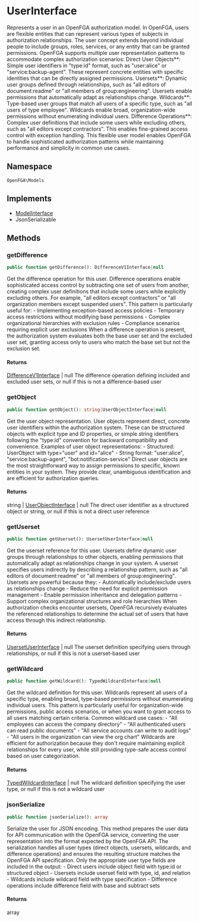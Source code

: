 # UserInterface

Represents a user in an OpenFGA authorization model. In OpenFGA, users are flexible entities that can represent various types of subjects in authorization relationships. The user concept extends beyond individual people to include groups, roles, services, or any entity that can be granted permissions. OpenFGA supports multiple user representation patterns to accommodate complex authorization scenarios: Direct User Objects**: Simple user identifiers in &quot;type:id&quot; format, such as &quot;user:alice&quot; or &quot;service:backup-agent&quot;. These represent concrete entities with specific identities that can be directly assigned permissions. Usersets**: Dynamic user groups defined through relationships, such as &quot;all editors of document:readme&quot; or &quot;all members of group:engineering&quot;. Usersets enable permissions that automatically adapt as relationships change. Wildcards**: Type-based user groups that match all users of a specific type, such as &quot;all users of type employee&quot;. Wildcards enable broad, organization-wide permissions without enumerating individual users. Difference Operations**: Complex user definitions that include some users while excluding others, such as &quot;all editors except contractors&quot;. This enables fine-grained access control with exception handling. This flexible user model enables OpenFGA to handle sophisticated authorization patterns while maintaining performance and simplicity in common use cases.

## Namespace
`OpenFGA\Models`

## Implements
* [ModelInterface](Models/ModelInterface.md)
* JsonSerializable



## Methods
### getDifference


```php
public function getDifference(): DifferenceV1Interface|null
```

Get the difference operation for this user. Difference operations enable sophisticated access control by subtracting one set of users from another, creating complex user definitions that include some users while explicitly excluding others. For example, &quot;all editors except contractors&quot; or &quot;all organization members except suspended users&quot;. This pattern is particularly useful for: - Implementing exception-based access policies - Temporary access restrictions without modifying base permissions - Complex organizational hierarchies with exclusion rules - Compliance scenarios requiring explicit user exclusions When a difference operation is present, the authorization system evaluates both the base user set and the excluded user set, granting access only to users who match the base set but not the exclusion set.


#### Returns
[DifferenceV1Interface](Models/DifferenceV1Interface.md) | null
 The difference operation defining included and excluded user sets, or null if this is not a difference-based user

### getObject


```php
public function getObject(): string|UserObjectInterface|null
```

Get the user object representation. User objects represent direct, concrete user identifiers within the authorization system. These can be structured objects with explicit type and ID properties, or simple string identifiers following the &quot;type:id&quot; convention for backward compatibility and convenience. Examples of user object representations: - Structured: UserObject with type=&quot;user&quot; and id=&quot;alice&quot; - String format: &quot;user:alice&quot;, &quot;service:backup-agent&quot;, &quot;bot:notification-service&quot; Direct user objects are the most straightforward way to assign permissions to specific, known entities in your system. They provide clear, unambiguous identification and are efficient for authorization queries.


#### Returns
string | [UserObjectInterface](Models/UserObjectInterface.md) | null
 The direct user identifier as a structured object or string, or null if this is not a direct user reference

### getUserset


```php
public function getUserset(): UsersetUserInterface|null
```

Get the userset reference for this user. Usersets define dynamic user groups through relationships to other objects, enabling permissions that automatically adapt as relationships change in your system. A userset specifies users indirectly by describing a relationship pattern, such as &quot;all editors of document:readme&quot; or &quot;all members of group:engineering&quot;. Usersets are powerful because they: - Automatically include/exclude users as relationships change - Reduce the need for explicit permission management - Enable permission inheritance and delegation patterns - Support complex organizational structures and role hierarchies When authorization checks encounter usersets, OpenFGA recursively evaluates the referenced relationships to determine the actual set of users that have access through this indirect relationship.


#### Returns
[UsersetUserInterface](Models/UsersetUserInterface.md) | null
 The userset definition specifying users through relationships, or null if this is not a userset-based user

### getWildcard


```php
public function getWildcard(): TypedWildcardInterface|null
```

Get the wildcard definition for this user. Wildcards represent all users of a specific type, enabling broad, type-based permissions without enumerating individual users. This pattern is particularly useful for organization-wide permissions, public access scenarios, or when you want to grant access to all users matching certain criteria. Common wildcard use cases: - &quot;All employees can access the company directory&quot; - &quot;All authenticated users can read public documents&quot; - &quot;All service accounts can write to audit logs&quot; - &quot;All users in the organization can view the org chart&quot; Wildcards are efficient for authorization because they don&#039;t require maintaining explicit relationships for every user, while still providing type-safe access control based on user categorization.


#### Returns
[TypedWildcardInterface](Models/TypedWildcardInterface.md) | null
 The wildcard definition specifying the user type, or null if this is not a wildcard user

### jsonSerialize


```php
public function jsonSerialize(): array
```

Serialize the user for JSON encoding. This method prepares the user data for API communication with the OpenFGA service, converting the user representation into the format expected by the OpenFGA API. The serialization handles all user types (direct objects, usersets, wildcards, and difference operations) and ensures the resulting structure matches the OpenFGA API specification. Only the appropriate user type fields are included in the output: - Direct users include object field with type:id or structured object - Usersets include userset field with type, id, and relation - Wildcards include wildcard field with type specification - Difference operations include difference field with base and subtract sets


#### Returns
array


